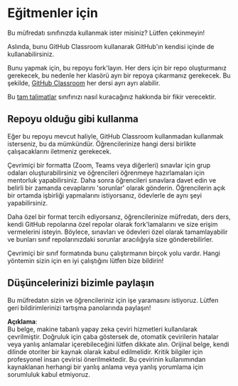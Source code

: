 # Eğitmenler için

Bu müfredatı sınıfınızda kullanmak ister misiniz? Lütfen çekinmeyin!

Aslında, bunu GitHub Classroom kullanarak GitHub'ın kendisi içinde de kullanabilirsiniz.

Bunu yapmak için, bu repoyu fork'layın. Her ders için bir repo oluşturmanız gerekecek, bu nedenle her klasörü ayrı bir repoya çıkarmanız gerekecek. Bu şekilde, [GitHub Classroom](https://classroom.github.com/classrooms) her dersi ayrı ayrı alabilir.

Bu [tam talimatlar](https://github.blog/2020-03-18-set-up-your-digital-classroom-with-github-classroom/) sınıfınızı nasıl kuracağınız hakkında bir fikir verecektir.

## Repoyu olduğu gibi kullanma

Eğer bu repoyu mevcut haliyle, GitHub Classroom kullanmadan kullanmak isterseniz, bu da mümkündür. Öğrencilerinize hangi dersi birlikte çalışacaklarını iletmeniz gerekecek.

Çevrimiçi bir formatta (Zoom, Teams veya diğerleri) sınavlar için grup odaları oluşturabilirsiniz ve öğrencileri öğrenmeye hazırlamaları için mentorluk yapabilirsiniz. Daha sonra öğrencileri sınavlara davet edin ve belirli bir zamanda cevaplarını 'sorunlar' olarak gönderin. Öğrencilerin açık bir ortamda işbirliği yapmalarını istiyorsanız, ödevlerle de aynı şeyi yapabilirsiniz.

Daha özel bir format tercih ediyorsanız, öğrencilerinize müfredatı, ders ders, kendi GitHub repolarına özel repolar olarak fork'lamalarını ve size erişim vermelerini isteyin. Böylece, sınavları ve ödevleri özel olarak tamamlayabilir ve bunları sınıf repolarınızdaki sorunlar aracılığıyla size gönderebilirler.

Çevrimiçi bir sınıf formatında bunu çalıştırmanın birçok yolu vardır. Hangi yöntemin sizin için en iyi çalıştığını lütfen bize bildirin!

## Düşüncelerinizi bizimle paylaşın

Bu müfredatın sizin ve öğrencileriniz için işe yaramasını istiyoruz. Lütfen geri bildirimlerinizi tartışma panolarında paylaşın!

**Açıklama**:  
Bu belge, makine tabanlı yapay zeka çeviri hizmetleri kullanılarak çevrilmiştir. Doğruluk için çaba göstersek de, otomatik çevirilerin hatalar veya yanlış anlamalar içerebileceğini lütfen dikkate alın. Orijinal belge, kendi dilinde otoriter bir kaynak olarak kabul edilmelidir. Kritik bilgiler için profesyonel insan çevirisi önerilmektedir. Bu çevirinin kullanımından kaynaklanan herhangi bir yanlış anlama veya yanlış yorumlama için sorumluluk kabul etmiyoruz.